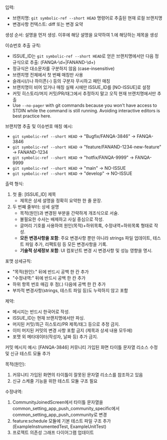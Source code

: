 입력:
- 브랜치명: `git symbolic-ref --short HEAD` 명령어로 추출된 현재 로컬 브랜치명
- 변경사항 컨텍스트: diff 또는 변경 요약

생성 순서:
설명을 먼저 생성. 이후에 해당 설명을 요약하여 1.에 해당하는 제목을 생성

이슈번호 추출 규칙:
- ISSUE_ID는 `git symbolic-ref --short HEAD`로 얻은 브랜치명에서만 다음 정규식으로 추출: (FANQA-\d+|FANAND-\d+)
- 정규식은 대소문자를 구분하지 않음 (case-insensitive)
- 브랜치명 전체에서 첫 번째 매칭만 사용
- 슬래시(/)나 하이픈(-) 등의 구분자 무시하고 패턴 매칭
- 브랜치명이 비어 있거나 매칭 실패 시에만 ISSUE_ID를 [NO-ISSUE]로 설정
- 커밋 히스토리/머지 커밋/PR/태그에서 추정하지 말고 오직 현재 브랜치명에서만 추출
- Use `--no-pager` with git commands because you won't have access to STDIN while the command is still running. Avoiding interactive editors is best practice here.

브랜치명 추출 및 이슈번호 매칭 예시:
- `git symbolic-ref --short HEAD` → "Bugfix/FANQA-3846" → FANQA-3846
- `git symbolic-ref --short HEAD` → "feature/FANAND-1234-new-feature" → FANAND-1234
- `git symbolic-ref --short HEAD` → "hotfix/FANQA-9999" → FANQA-9999
- `git symbolic-ref --short HEAD` → "main" → NO-ISSUE
- `git symbolic-ref --short HEAD` → "develop" → NO-ISSUE

출력 형식:
1. 첫 줄: [ISSUE_ID] 제목
    - 제목은 상세 설명을 정확히 요약한 한 줄 문장.
2. 두 번째 줄부터: 상세 설명
    - 목적(원인)과 변경된 부분을 간략하게 개조식으로 서술.
    - 불필요한 수사는 배제하고 사실 중심으로 작성.
    - 글머리 기호를 사용하여 원인(목적)+하위목록, 수정내역+하위목록 형태로 작성.
    - **모든 변경사항을 포함**: 주요 변경사항 뿐만 아니라 strings 파일 업데이트, 테스트 파일 추가, 리팩토링 등 모든 변경사항을 기록.
    - **기술적 상세정보 포함**: UI 컴포넌트 변경 시 변경사항 및 성능 영향을 명시.

포맷 상세규칙:
- "목적(원인):" 뒤에 반드시 공백 한 칸 추가
- "수정내역:" 뒤에 반드시 공백 한 칸 추가
- 하위 항목 번호 매김 후 점(.) 다음에 공백 한 칸 추가
- 부차적 변경사항(strings, 테스트 파일 등)도 누락하지 않고 포함

제약:
- 메시지는 반드시 한국어로 작성.
- ISSUE_ID는 현재 브랜치명에서만 파싱.
- 머지된 커밋/최근 히스토리/PR 제목/태그 등으로 추정 금지.
- 이미 머지된 커밋의 변경 사항 포함 금지 (제목과 상세 내용 모두에)
- 포맷 외 메타데이터(작성자, 날짜 등) 추가 금지.

커밋 메시지 예시:
<example>
[FANQA-3846] 커뮤니티 가입된 화면 타이틀 문자열 리소스 수정 및 신규 테스트 모듈 추가

목적(원인):
1. 커뮤니티 가입된 화면의 타이틀이 잘못된 문자열 리소스를 참조하고 있음
2. 신규 스케줄 기능을 위한 테스트 모듈 구조 필요

수정내역:
1. CommunityJoinedScreen에서 타이틀 문자열을 common_setting_app_push_community_specific에서 common_setting_app_push_community로 변경
2. feature:schedule 모듈에 기본 테스트 파일 구조 추가 (ExampleInstrumentedTest, ExampleUnitTest)
3. 프로젝트 의존성 그래프 다이어그램 업데이트
</example>
